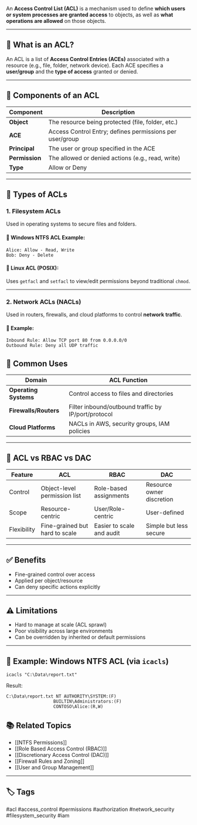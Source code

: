 An **Access Control List (ACL)** is a mechanism used to define **which users or system processes are granted access** to objects, as well as **what operations are allowed** on those objects.

---

## 🔐 What is an ACL?

An ACL is a list of **Access Control Entries (ACEs)** associated with a resource (e.g., file, folder, network device). Each ACE specifies a **user/group** and the **type of access** granted or denied.

---

## 🧱 Components of an ACL

| Component    | Description                                           |
|--------------|-------------------------------------------------------|
| **Object**    | The resource being protected (file, folder, etc.)    |
| **ACE**       | Access Control Entry; defines permissions per user/group |
| **Principal** | The user or group specified in the ACE               |
| **Permission**| The allowed or denied actions (e.g., read, write)    |
| **Type**      | Allow or Deny                                         |

---

## 📁 Types of ACLs

### 1. **Filesystem ACLs**
Used in operating systems to secure files and folders.

#### 🔹 Windows NTFS ACL Example:
```plaintext
Alice: Allow - Read, Write
Bob: Deny - Delete
```

#### 🔹 Linux ACL (POSIX):

Uses `getfacl` and `setfacl` to view/edit permissions beyond traditional `chmod`.

---

### 2. **Network ACLs (NACLs)**

Used in routers, firewalls, and cloud platforms to control **network traffic**.

#### 🔹 Example:
```
Inbound Rule: Allow TCP port 80 from 0.0.0.0/0
Outbound Rule: Deny all UDP traffic
```

## 🧰 Common Uses

|Domain|ACL Function|
|---|---|
|**Operating Systems**|Control access to files and directories|
|**Firewalls/Routers**|Filter inbound/outbound traffic by IP/port/protocol|
|**Cloud Platforms**|NACLs in AWS, security groups, IAM policies|

---

## 🧾 ACL vs RBAC vs DAC

|Feature|ACL|RBAC|DAC|
|---|---|---|---|
|Control|Object-level permission list|Role-based assignments|Resource owner discretion|
|Scope|Resource-centric|User/Role-centric|User-defined|
|Flexibility|Fine-grained but hard to scale|Easier to scale and audit|Simple but less secure|

---

## ✅ Benefits

- Fine-grained control over access
- Applied per object/resource
- Can deny specific actions explicitly

---

## ⚠️ Limitations

- Hard to manage at scale (ACL sprawl)
- Poor visibility across large environments
- Can be overridden by inherited or default permissions

---

## 🔎 Example: Windows NTFS ACL (via `icacls`)
```
icacls "C:\Data\report.txt"
```
Result:
```
C:\Data\report.txt NT AUTHORITY\SYSTEM:(F)
                  BUILTIN\Administrators:(F)
                  CONTOSO\Alice:(R,W)

```

## 📚 Related Topics

- [[NTFS Permissions]]
- [[Role Based Access Control (RBAC)]]
- [[Discretionary Access Control (DAC)]]
- [[Firewall Rules and Zoning]]
- [[User and Group Management]]

---

## 🏷 Tags

#acl #access_control #permissions #authorization #network_security #filesystem_security #iam